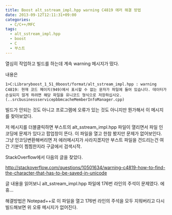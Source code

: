 ```yaml
---
title: Boost alt_sstream_impl.hpp warning C4819 에러 해결 방법
date: 2013-09-12T12:11:31+09:00
categories:
  - C/C++/MFC
tags:
  - alt_sstream_impl.hpp
  - boost
  - C
  - 부스트
---
```

열심히 작업하고 빌드를 하는데 계속 warning 메시지가 떴다.

내용은

```console
1>C:Libraryboost_1_51_0boost/format/alt_sstream_impl.hpp : warning C4819: 현재 코드 페이지(949)에서 표시할 수 없는 문자가 파일에 들어 있습니다. 데이터가 손실되지 않게 하려면 해당 파일을 유니코드 형식으로 저장하십시오. (..srcbusinessservicepbbmcacheMemberInfoManager.cpp)
```

빌드가 안되는 것도 아니고 프로그램에 오류가 있는 것도 아니지만 뭔가해서 이 메시지를 찾아보았다.

저 메시지를 더블클릭하면 부스트의 alt_sstream_impl.hpp 파일이 열리면서 파일 인코딩에 문제가 있다고 팝업창이 뜬다. 이 파일을 열고 한참 봤지만 문제가 없어보인다. 그냥 인코딩변환해버리면 저 에러메시지가 사라지겠지만 부스트 파일을 건드리는건 여간 기분이 찜찜한지라 구글에서 검색시작.

StackOverflow에서 다음의 글을 찾았다.

<http://stackoverflow.com/questions/10501634/warning-c4819-how-to-find-the-character-that-has-to-be-saved-in-unicode>

글 내용을 읽어보니 alt_sstream_impl.hpp 파일에 176번 라인의 주석이 문제였다. 에휴...

해결방법은 Notepad++로 이 파일을 열고 176번 라인의 주석을 모두 지워버리고 다시 빌드해보면 위 오류 메시지가 없어진다.
